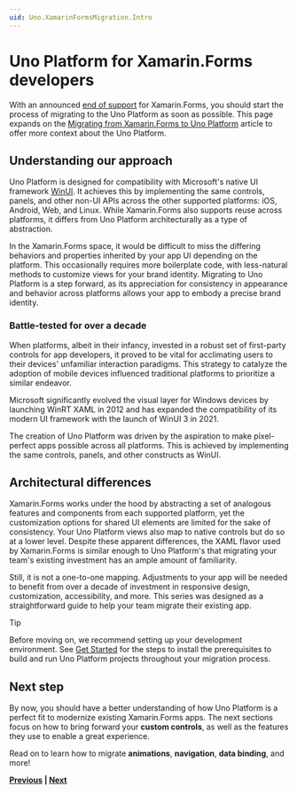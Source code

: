 ```yaml
---
uid: Uno.XamarinFormsMigration.Intro
---
```


# Uno Platform for Xamarin.Forms developers

With an announced [end of support](https://dotnet.microsoft.com/platform/support/policy/xamarin#microsoft-support) for Xamarin.Forms, you should start the process of migrating to the Uno Platform as soon as possible. This page expands on the [Migrating from Xamarin.Forms to Uno Platform](xref:Uno.XamarinFormsMigration.Overview) article to offer more context about the Uno Platform.

## Understanding our approach

Uno Platform is designed for compatibility with Microsoft's native UI framework [WinUI](https://learn.microsoft.com/windows/apps/winui/winui3/). It achieves this by implementing the same controls, panels, and other non-UI APIs across the other supported platforms: iOS, Android, Web, and Linux. While Xamarin.Forms also supports reuse across platforms, it differs from Uno Platform architecturally as a type of abstraction.

In the Xamarin.Forms space, it would be difficult to miss the differing behaviors and properties inherited by your app UI depending on the platform. This occasionally requires more boilerplate code, with less-natural methods to customize views for your brand identity. Migrating to Uno Platform is a step forward, as its appreciation for consistency in appearance and behavior across platforms allows your app to embody a precise brand identity.

### Battle-tested for over a decade

When platforms, albeit in their infancy, invested in a robust set of first-party controls for app developers, it proved to be vital for acclimating users to their devices' unfamiliar interaction paradigms. This strategy to catalyze the adoption of mobile devices influenced traditional platforms to prioritize a similar endeavor.

Microsoft significantly evolved the visual layer for Windows devices by launching WinRT XAML in 2012 and has expanded the compatibility of its modern UI framework with the launch of WinUI 3 in 2021.

The creation of Uno Platform was driven by the aspiration to make pixel-perfect apps possible across all platforms. This is achieved by implementing the same controls, panels, and other constructs as WinUI.

## Architectural differences

Xamarin.Forms works under the hood by abstracting a set of analogous features and components from each supported platform, yet the customization options for shared UI elements are limited for the sake of consistency. Your Uno Platform views also map to native controls but do so at a lower level. Despite these apparent differences, the XAML flavor used by Xamarin.Forms is similar enough to Uno Platform's that migrating your team's existing investment has an ample amount of familiarity.

Still, it is not a one-to-one mapping. Adjustments to your app will be needed to benefit from over a decade of investment in responsive design, customization, accessibility, and more. This series was designed as a straightforward guide to help your team migrate their existing app.

> [!TIP]
> Before moving on, we recommend setting up your development environment. See [Get Started](xref:Uno.GetStarted) for the steps to install the prerequisites to build and run Uno Platform projects throughout your migration process.

## Next step

By now, you should have a better understanding of how Uno Platform is a perfect fit to modernize existing Xamarin.Forms apps. The next sections focus on how to bring forward your **custom controls**, as well as the features they use to enable a great experience.

Read on to learn how to migrate **animations**, **navigation**, **data binding**, and more!

**[Previous](xref:Uno.XamarinFormsMigration.Overview) | [Next](xref:Uno.XamarinFormsMigration.Overview#whats-covered)**

